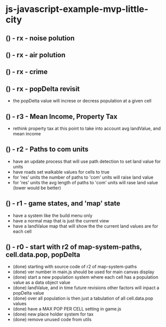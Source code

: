 # js-javascript-example-mvp-little-city


<!-- Maintenance -->



<!-- Additional Features -->

## () - rx - noise polution

<!-- Minimum Viable Product -->

## () - rx - air polution

## () - rx - crime

## () - rx - popDelta revisit 
* the popDelta value will increse or decress population at a given cell

## () - r3 - Mean Income, Property Tax
* rethink property tax at this point to take into account avg landValue, and mean income

## () - r2 - Paths to com units
* have an update process that will use path detection to set land value for units
* have roads set walkable values for cells to true
* for 'res' units the number of paths to 'com' units will raise land value
* for 'res' units the avg length of paths to 'com' units will rase land value (lower would be better)

## () - r1 - game states, and 'map' state
* have a system like the build menu only
* have a normal map that is just the current view
* have a landValue map that will show the the current land values are for each cell

## () - r0 - start with r2 of map-system-paths, cell.data.pop, popDelta
* (done) starting with source code of r2 of map-system-paths
* (done) ver number in main.js should be used for main canvas display
* (done) start a new population system where each cell has a population value as a data object value
* (done) landValue, and in time future revisions other factors will inpact a popDelta value
* (done) over all population is then just a tabulation of all cell.data.pop values
* (done) have a MAX POP PER CELL setting in game.js
* (done) new place holder system for tax
* (done) remove unused code from utils
